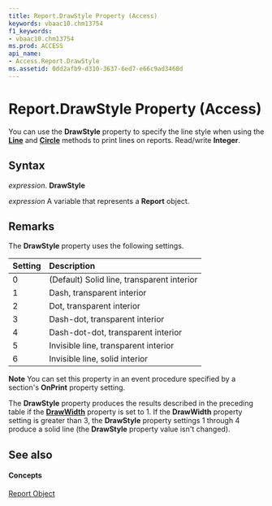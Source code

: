 ```yaml
---
title: Report.DrawStyle Property (Access)
keywords: vbaac10.chm13754
f1_keywords:
- vbaac10.chm13754
ms.prod: ACCESS
api_name:
- Access.Report.DrawStyle
ms.assetid: 0dd2afb9-d310-3637-6ed7-e66c9ad3460d
---
```



# Report.DrawStyle Property (Access)

You can use the  **DrawStyle** property to specify the line style when using the **[Line](report-line-method-access.md)** and **[Circle](report-circle-method-access.md)** methods to print lines on reports. Read/write **Integer**.


## Syntax

 _expression_. **DrawStyle**

 _expression_ A variable that represents a **Report** object.


## Remarks

The  **DrawStyle** property uses the following settings.



|**Setting**|**Description**|
|:-----|:-----|
|0|(Default) Solid line, transparent interior|
|1|Dash, transparent interior|
|2|Dot, transparent interior|
|3|Dash-dot, transparent interior|
|4|Dash-dot-dot, transparent interior|
|5|Invisible line, transparent interior|
|6|Invisible line, solid interior|

 **Note**  You can set this property in an event procedure specified by a section's **OnPrint** property setting.

The  **DrawStyle** property produces the results described in the preceding table if the **[DrawWidth](report-drawwidth-property-access.md)** property is set to 1. If the **DrawWidth** property setting is greater than 3, the **DrawStyle** property settings 1 through 4 produce a solid line (the **DrawStyle** property value isn't changed).


## See also


#### Concepts


[Report Object](report-object-access.md)

